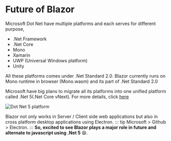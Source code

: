 # Future of Blazor
Microsoft Dot Net have multiple platforms and each serves for different purpose,

* .Net Framework
* .Net Core
* Mono
* Xamarin
* UWP (Universal Windows platform) 
* Unity

All these platforms comes under .Net Standard 2.0. Blazor currently runs on Mono runtime in browser (Mono.wasm) and its part of .Net Standard 2.0

Microsoft have big plans to migrate all its platforms into one unified platform called .Net 5(.Net Core vNext).
For more details, click [here](https://devblogs.microsoft.com/dotnet/introducing-net-5)

![Dot Net 5 platform](/dotnet5_platform.png)

Blazor not only works in Server / Client side web applications but also in cross platform desktop applications using Electron.
::: tip
Microsoft > Github > Electron.
:::
**So, excited to see Blazor plays a major role in future and alternate to javascript using .Net 5** :smile:.
 
